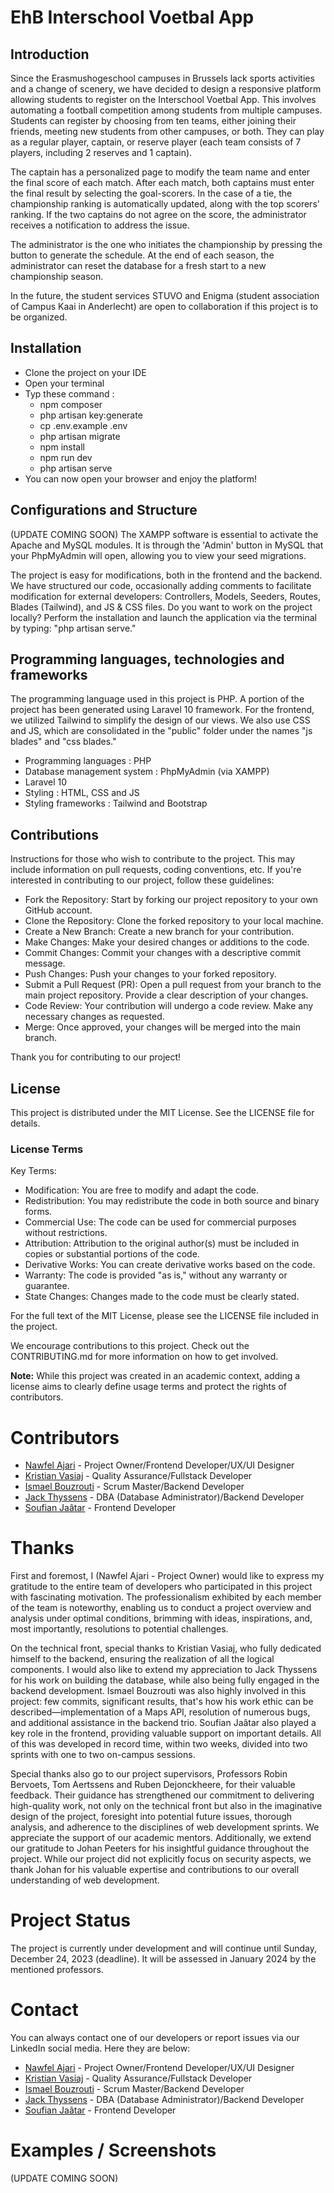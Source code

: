 # EhB Interschool Voetbal App
## Introduction
Since the Erasmushogeschool campuses in Brussels lack sports activities and a change of scenery, we have decided to design a responsive platform allowing students to register on the Interschool Voetbal App. This involves automating a football competition among students from multiple campuses. Students can register by choosing from ten teams, either joining their friends, meeting new students from other campuses, or both. They can play as a regular player, captain, or reserve player (each team consists of 7 players, including 2 reserves and 1 captain).

The captain has a personalized page to modify the team name and enter the final score of each match. After each match, both captains must enter the final result by selecting the goal-scorers. In the case of a tie, the championship ranking is automatically updated, along with the top scorers' ranking. If the two captains do not agree on the score, the administrator receives a notification to address the issue.

The administrator is the one who initiates the championship by pressing the button to generate the schedule. At the end of each season, the administrator can reset the database for a fresh start to a new championship season.

In the future, the student services STUVO and Enigma (student association of Campus Kaai in Anderlecht) are open to collaboration if this project is to be organized.

## Installation
 - Clone the project on your IDE
 - Open your terminal
 - Typ these command :
   * npm composer
   * php artisan key:generate
   * cp .env.example .env
   * php artisan migrate
   * npm install
   * npm run dev
   * php artisan serve
- You can now open your browser and enjoy the platform!

## Configurations and Structure
(UPDATE COMING SOON)
The XAMPP software is essential to activate the Apache and MySQL modules. It is through the 'Admin' button in MySQL that your PhpMyAdmin will open, allowing you to view your seed migrations.

The project is easy for modifications, both in the frontend and the backend. We have structured our code, occasionally adding comments to facilitate modification for external developers: Controllers, Models, Seeders, Routes, Blades (Tailwind), and JS & CSS files. Do you want to work on the project locally? Perform the installation and launch the application via the terminal by typing: "php artisan serve."

## Programming languages, technologies and frameworks
The programming language used in this project is PHP. A portion of the project has been generated using Laravel 10 framework. For the frontend, we utilized Tailwind to simplify the design of our views. We also use CSS and JS, which are consolidated in the "public" folder under the names "js blades" and "css blades."

- Programming languages : PHP
- Database management system : PhpMyAdmin (via XAMPP)
- Laravel 10
- Styling : HTML, CSS and JS
- Styling frameworks : Tailwind and Bootstrap

## Contributions 
Instructions for those who wish to contribute to the project. This may include information on pull requests, coding conventions, etc. If you're interested in contributing to our project, follow these guidelines:

- Fork the Repository: Start by forking our project repository to your own GitHub account.
- Clone the Repository: Clone the forked repository to your local machine.
- Create a New Branch: Create a new branch for your contribution.
- Make Changes: Make your desired changes or additions to the code.
- Commit Changes: Commit your changes with a descriptive commit message.
- Push Changes: Push your changes to your forked repository.
- Submit a Pull Request (PR): Open a pull request from your branch to the main project repository. Provide a clear description of your changes.
- Code Review: Your contribution will undergo a code review. Make any necessary changes as requested.
- Merge: Once approved, your changes will be merged into the main branch.

Thank you for contributing to our project!

## License

This project is distributed under the MIT License. See the LICENSE file for details.

### License Terms

Key Terms:
- Modification: You are free to modify and adapt the code.
- Redistribution: You may redistribute the code in both source and binary forms.
- Commercial Use: The code can be used for commercial purposes without restrictions.
- Attribution: Attribution to the original author(s) must be included in copies or substantial portions of the code.
- Derivative Works: You can create derivative works based on the code.
- Warranty: The code is provided "as is," without any warranty or guarantee.
- State Changes: Changes made to the code must be clearly stated.

For the full text of the MIT License, please see the LICENSE file included in the project.

We encourage contributions to this project. Check out the CONTRIBUTING.md for more information on how to get involved.

**Note:** While this project was created in an academic context, adding a license aims to clearly define usage terms and protect the rights of contributors.


# Contributors

- [Nawfel Ajari](https://github.com/n4wf3l) - Project Owner/Frontend Developer/UX/UI Designer
- [Kristian Vasiaj](https://github.com/kvsj123) - Quality Assurance/Fullstack Developer
- [Ismael Bouzrouti](https://github.com/ismaelbouzrouti) - Scrum Master/Backend Developer
- [Jack Thyssens](https://github.com/jackthyssens) - DBA (Database Administrator)/Backend Developer
- [Soufian Jaâtar](https://github.com/JAATAR) - Frontend Developer

# Thanks
First and foremost, I (Nawfel Ajari - Project Owner) would like to express my gratitude to the entire team of developers who participated in this project with fascinating motivation. The professionalism exhibited by each member of the team is noteworthy, enabling us to conduct a project overview and analysis under optimal conditions, brimming with ideas, inspirations, and, most importantly, resolutions to potential challenges.

On the technical front, special thanks to Kristian Vasiaj, who fully dedicated himself to the backend, ensuring the realization of all the logical components. I would also like to extend my appreciation to Jack Thyssens for his work on building the database, while also being fully engaged in the backend development. Ismael Bouzrouti was also highly involved in this project: few commits, significant results, that's how his work ethic can be described—implementation of a Maps API, resolution of numerous bugs, and additional assistance in the backend trio. Soufian Jaâtar also played a key role in the frontend, providing valuable support on important details. All of this was developed in record time, within two weeks, divided into two sprints with one to two on-campus sessions.

Special thanks also go to our project supervisors, Professors Robin Bervoets, Tom Aertssens and Ruben Dejonckheere, for their valuable feedback. Their guidance has strengthened our commitment to delivering high-quality work, not only on the technical front but also in the imaginative design of the project, foresight into potential future issues, thorough analysis, and adherence to the disciplines of web development sprints. We appreciate the support of our academic mentors. Additionally, we extend our gratitude to Johan Peeters for his insightful guidance throughout the project. While our project did not explicitly focus on security aspects, we thank Johan for his valuable expertise and contributions to our overall understanding of web development.

# Project Status
The project is currently under development and will continue until Sunday, December 24, 2023 (deadline). It will be assessed in January 2024 by the mentioned professors.

# Contact
You can always contact one of our developers or report issues via our LinkedIn social media. Here they are below:

- [Nawfel Ajari](https://www.linkedin.com/in/nawfel-ajari-8a26471a4/) - Project Owner/Frontend Developer/UX/UI Designer
- [Kristian Vasiaj](https://www.linkedin.com/in/kristian-vasiaj-705b46223/) - Quality Assurance/Fullstack Developer
- [Ismael Bouzrouti](https://www.linkedin.com/in/ismaelbouzrouti/) - Scrum Master/Backend Developer
- [Jack Thyssens](https://www.linkedin.com/in/jack-thyssens/) - DBA (Database Administrator)/Backend Developer
- [Soufian Jaâtar](https://www.linkedin.com/in/soufian-jaatar-05ba34259/) - Frontend Developer

# Examples / Screenshots
(UPDATE COMING SOON)


